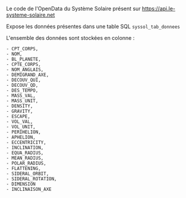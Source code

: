 Le code de l'OpenData du Système Solaire présent sur https://api.le-systeme-solaire.net

Expose les données présentes dans une table SQL `syssol_tab_donnees`

L'ensemble des données sont stockées en colonne :

    - CPT_CORPS, 
    - NOM, 
    - BL_PLANETE, 
    - CPTE_CORPS, 
    - NOM_ANGLAIS, 
    - DEMIGRAND_AXE, 
    - DECOUV_QUI, 
    - DECOUV_QD, 
    - DES_TEMPO, 
    - MASS_VAL, 
    - MASS_UNIT, 
    - DENSITY, 
    - GRAVITY, 
    - ESCAPE, 
    - VOL_VAL, 
    - VOL_UNIT, 
    - PERIHELION, 
    - APHELION, 
    - ECCENTRICITY, 
    - INCLINATION, 
    - EQUA_RADIUS, 
    - MEAN_RADIUS, 
    - POLAR_RADIUS, 
    - FLATTENING, 
    - SIDERAL_ORBIT, 
    - SIDERAL_ROTATION, 
    - DIMENSION
    - INCLINAISON_AXE

    